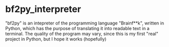 # bf2py_interpreter
"bf2py" is an intepreter of the programming language "Brainf**k", written in Python, which has the purpose of translating it into readable text in a terminal.
The quality of the program may vary, since this is my first "real" project in Python, but I hope it works (hopefully)
